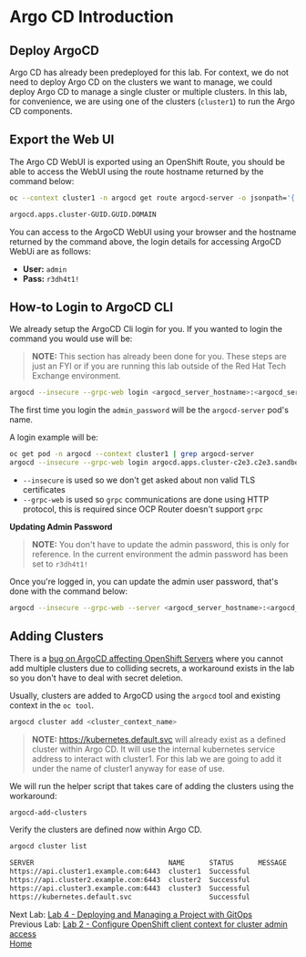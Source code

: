 <a id="markdown-argocd-deployment" name="argocd-introduction"></a>
# Argo CD Introduction

<a id="markdown-deploy-argocd" name="deploy-argocd"></a>
## Deploy ArgoCD 
Argo CD has already been predeployed for this lab. For context, we do not need to deploy Argo CD on the clusters we want to manage, we could deploy Argo CD to manage a single cluster or multiple clusters. In this lab, for convenience, we are using one of the clusters (`cluster1`) to run the Argo CD components.


<a id="markdown-exporting-the-web-ui" name="exporting-the-web-ui"></a>
## Export the Web UI

The Argo CD WebUI is exported using an OpenShift Route, you should be able to access the WebUI using the route hostname
returned by the command below:

~~~sh
oc --context cluster1 -n argocd get route argocd-server -o jsonpath='{.status.ingress[*].host}'

argocd.apps.cluster-GUID.GUID.DOMAIN
~~~

You can access to the ArgoCD WebUI using your browser and the hostname returned by the command above, the login details for accessing ArgoCD WebUi are as follows:

* **User:** `admin`
* **Pass:** `r3dh4t1!`

<a id="markdown-how-to-login-to-ArgoCD-cli" name="how-to-login-to-ArgoCD-cli"></a>
## How-to Login to ArgoCD CLI

We already setup the ArgoCD Cli login for you. If you wanted to login the command you would use will be:

> **NOTE:** This section has already been done for you. These steps are just an FYI or if you are running this lab outside of the Red Hat Tech Exchange environment.

~~~sh
argocd --insecure --grpc-web login <argocd_server_hostname>:<argocd_server_port> --username admin --password <admin_password>
~~~

The first time you login the `admin_password` will be the `argocd-server` pod's name. 

A login example will be:

~~~sh
oc get pod -n argocd --context cluster1 | grep argocd-server
argocd --insecure --grpc-web login argocd.apps.cluster-c2e3.c2e3.sandbox60.opentlc.com:443 --username admin --password argocd-server-76d8b87f96-vvtzm
~~~

* `--insecure` is used so we don't get asked about non valid TLS certificates
* `--grpc-web` is used so `grpc` communications are done using HTTP protocol, this is required since OCP Router doesn't support `grpc`

**Updating Admin Password**

> **NOTE:** You don't have to update the admin password, this is only for reference. In the current environment the admin password has been set to `r3dh4t1!`

Once you're logged in, you can update the admin user password, that's done with the command below:

~~~sh
argocd --insecure --grpc-web --server <argocd_server_hostname>:<argocd_server_port> account update-password --current-password <current_admin_password> --new-password <new_admin_password>
~~~

<a id="markdown-adding-clusters" name="adding-clusters"></a>
## Adding Clusters
There is a [bug on ArgoCD affecting OpenShift Servers](https://github.com/argoproj/argo-cd/issues/1761) where you cannot add multiple clusters due to colliding secrets, a workaround exists in the lab so you don't have to deal with secret deletion.

Usually, clusters are added to ArgoCD using the `argocd` tool and existing context in the `oc tool`.

~~~sh
argocd cluster add <cluster_context_name>
~~~

> **NOTE:** https://kubernetes.default.svc will already exist as a defined cluster within Argo CD. It will use the internal kubernetes service address to interact with cluster1. For this lab we are going to add it under the name of cluster1 anyway for ease of use.

We will run the helper script that takes care of adding the clusters using the workaround:

~~~sh
argocd-add-clusters
~~~

Verify the clusters are defined now within Argo CD.

~~~sh
argocd cluster list

SERVER                                 NAME      STATUS      MESSAGE
https://api.cluster1.example.com:6443  cluster1  Successful  
https://api.cluster2.example.com:6443  cluster2  Successful  
https://api.cluster3.example.com:6443  cluster3  Successful  
https://kubernetes.default.svc                   Successful  
~~~

Next Lab: [Lab 4 - Deploying and Managing a Project with GitOps](./4.md)<br>
Previous Lab: [Lab 2 - Configure OpenShift client context for cluster admin access](./2.md)<br>
[Home](./README.md)
